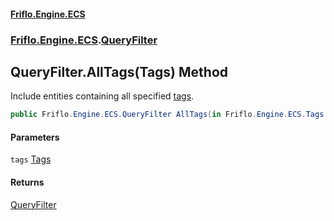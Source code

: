 #### [Friflo.Engine.ECS](index.md 'index')
### [Friflo.Engine.ECS](Friflo.Engine.ECS.md 'Friflo.Engine.ECS').[QueryFilter](QueryFilter.md 'Friflo.Engine.ECS.QueryFilter')

## QueryFilter.AllTags(Tags) Method

Include entities containing all specified [tags](QueryFilter.AllTags(Tags).md#Friflo.Engine.ECS.QueryFilter.AllTags(Friflo.Engine.ECS.Tags).tags 'Friflo.Engine.ECS.QueryFilter.AllTags(Friflo.Engine.ECS.Tags).tags').

```csharp
public Friflo.Engine.ECS.QueryFilter AllTags(in Friflo.Engine.ECS.Tags tags);
```
#### Parameters

<a name='Friflo.Engine.ECS.QueryFilter.AllTags(Friflo.Engine.ECS.Tags).tags'></a>

`tags` [Tags](Tags.md 'Friflo.Engine.ECS.Tags')

#### Returns
[QueryFilter](QueryFilter.md 'Friflo.Engine.ECS.QueryFilter')